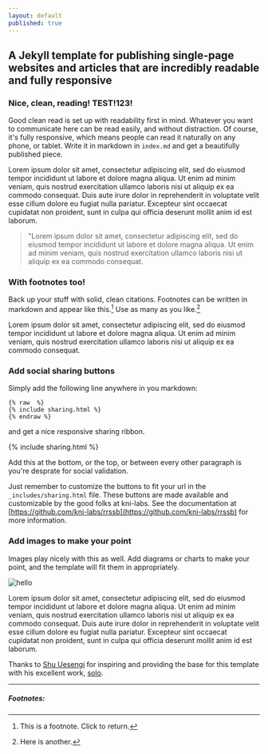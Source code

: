 ```yaml
---
layout: default
published: true
---
```



## A Jekyll template for publishing single-page websites and articles that are incredibly readable and fully responsive

### Nice, clean, reading! TEST!123!

Good clean read is set up with readability first in mind. Whatever you want to communicate here can be read easily, and without distraction. Of course, it's fully responsive, which means people can read it naturally on any phone, or tablet. Write it in markdown in <code>index.md</code> and get a beautifully published piece.

Lorem ipsum dolor sit amet, consectetur adipiscing elit, sed do eiusmod tempor incididunt ut labore et dolore magna aliqua. Ut enim ad minim veniam, quis nostrud exercitation ullamco laboris nisi ut aliquip ex ea commodo consequat. Duis aute irure dolor in reprehenderit in voluptate velit esse cillum dolore eu fugiat nulla pariatur. Excepteur sint occaecat cupidatat non proident, sunt in culpa qui officia deserunt mollit anim id est laborum.

> "Lorem ipsum dolor sit amet, consectetur adipiscing elit, sed do eiusmod tempor incididunt ut labore et dolore magna aliqua. Ut enim ad minim veniam, quis nostrud exercitation ullamco laboris nisi ut aliquip ex ea commodo consequat.

### With footnotes too!

Back up your stuff with solid, clean citations. Footnotes can be written in markdown and appear like this.[^1] Use as many as you like.[^2]

Lorem ipsum dolor sit amet, consectetur adipiscing elit, sed do eiusmod tempor incididunt ut labore et dolore magna aliqua. Ut enim ad minim veniam, quis nostrud exercitation ullamco laboris nisi ut aliquip ex ea commodo consequat.

### Add social sharing buttons

Simply add the following line anywhere in you markdown:

<pre><code>{% raw  %}
{% include sharing.html %}
{% endraw %}
</code></pre>

and get a nice responsive sharing ribbon.

{% include sharing.html %}

Add this at the bottom, or the top, or between every other paragraph is you're desprate for social validation.

Just remember to customize the buttons to fit your url in the <code>_includes/sharing.html</code> file. These buttons are made available and customizable by the good folks at kni-labs. See the documentation at [https://github.com/kni-labs/rrssb](https://github.com/kni-labs/rrssb) for more information.

### Add images to make your point

Images play nicely with this as well. Add diagrams or charts to make your point, and the template will fit them in appropriately.

<img src="http://githube.com/adueck/good-clean-read/images/hello.svg" alt="hello">

Lorem ipsum dolor sit amet, consectetur adipiscing elit, sed do eiusmod tempor incididunt ut labore et dolore magna aliqua. Ut enim ad minim veniam, quis nostrud exercitation ullamco laboris nisi ut aliquip ex ea commodo consequat. Duis aute irure dolor in reprehenderit in voluptate velit esse cillum dolore eu fugiat nulla pariatur. Excepteur sint occaecat cupidatat non proident, sunt in culpa qui officia deserunt mollit anim id est laborum.

Thanks to [Shu Uesengi](https://github.com/chibicode) for inspiring and providing the base for this template with his excellent work, [solo](https://github.com/chibicode).

<hr>

##### Footnotes:

[^1]: This is a footnote. Click to return.

[^2]: Here is another.
